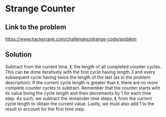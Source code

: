 # Strange Counter

## Link to the problem

https://www.hackerrank.com/challenges/strange-code/problem

## Solution

Subtract from the current time, **_t_**, the length of all completed counter cycles.
This can be done iteratively with the first cycle having length 3 and every subsequent cycle having twice the length of the last (as in the problem description).
If the current cycle length is greater than **_t_**, there are no more complete counter cycles to subtract.
Remember that the counter starts with its value being the cycle length and then decrements by 1 for each time step.
As such, we subtract the remainder time steps, **_t_**, from the current cycle length to obtain the current value.
Lastly, we must also add 1 to the result to account for the first time step.
